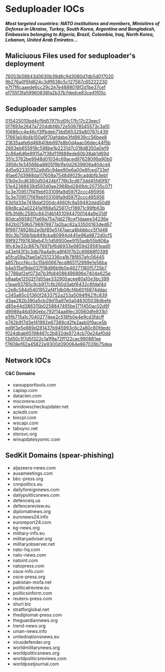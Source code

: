 # Seduploader IOCs    

##### Most targeted countries: NATO institutions and members, Ministires of Defense in Ukraine, Turkey, South Korea, Argentina and Bangladesh, Embassies belonging to Algeria, Brazil, Colombia, Iraq, North Korea, Lebanon, United Arab Emirates...
## Maliciuous Files used for seduploader's deployment
[76053b58643d0630b39d8c9d3080d7db5d017020](https://www.virustotal.com/es/file/50539deb509814d4f5c5fe98aedb6f49d5b2f4c495e5e086dac8556c2e47b8e8/analysis/)  
[9b276a0f5fd824c3dff638c5c127567c65222230](https://www.virustotal.com/es/file/12572c2fc2b0298ffd4305ca532317dc8b97ddfd0a05671066fe594997ec38f5/analysis/)  
[e7f7f6caaede6cc29c2e7e4888019f2d1be37cef](https://www.virustotal.com/es/file/9e5fbd79d8febe7a162cd5200041772db60dc83244605b1ff37ef8d14334f512/analysis/)  
[ef755f3fa59960838fa2b37b7dedce83ce41f05c](https://www.virustotal.com/es/file/03cb76bdc619fac422d2b954adfa511e7ecabc106adce804b1834581b5913bca/analysis/)  

## Seduploader samples
[015425010bd4cf9d511f7fcd0fc17fc17c23eec1](https://www.virustotal.com/es/file/63d0b28114f6277b901132bc1cc1f541a594ee72f27d95653c54e1b73382a5f6/analysis/)    
[0f7893e2647a7204dbf4b72e50678545573c3a10](https://www.virustotal.com/es/file/da43d39c749c121e99bba00ce809ca63794df3f704e7ad4077094abde4cf2a73/analysis/)   
[10686cc4e46cf3ffbdeb71dd565329a80787c439](https://www.virustotal.com/es/file/bc8fec92eee715e77c762693f1ae2bbcd6a3f3127f1226a847a8efdc272e2cbc/analysis/)  
[17661a04b4b150a6f70afdabe3fd9839cc56bee8](https://www.virustotal.com/es/file/6562e2ac60afa314cd463f771fcfb8be70f947f6e2b314b0c48187eebb33dd82/analysis/)  
[21835aafe6d46840bb697e8b0d4aac06dec44f5b](https://www.virustotal.com/es/file/3d13f2e5b241168005425b15410556bcf26d04078da6b2ef42bc0c2be7654bf8/analysis/)  
[2663eb655918c598be1b2231d7c018d8350a0ef9](https://www.virustotal.com/es/file/31dd3e3c05fabbfeafbcb7f5616dba30bbb2b1fc77dba6f0250a2c3270c0dd6b/analysis/)  
[2c86a6d6e9915a7f38d119888ede60b38ab1d69d](https://www.virustotal.com/es/file/69d5123a277dc1f618be5edcc95938a0df148c856d2e1231a07e2743bd683e01/analysis/)  
[351c3762be9948d01034c69aced97628099a90b0](https://www.virustotal.com/es/file/853dbbba09e2463c45c0ad913d15d67d15792d888f81b4908b2216859342aa04/analysis/)  
[3956cfe34566ba8805f9b1fe0d2639606a404cd4](https://www.virustotal.com/es/file/0356f5fa9907ea060a7d6964e65f019896deb1c7e303b7ba04da1458dc73a842/analysis/)  
[4d5e923351f52a9d5c94ee90e6a00e6fced733ef](https://www.virustotal.com/es/file/e00eaf295a28f5497dbb5cb8f647537b6e55dd66613505389c24e658d150972c/analysis/)  
[4fae67d3988da117608a7548d9029caddbfb3ebf](https://www.virustotal.com/es/file/b0b3f0d6e6c593e2a2046833080574f98566c48a1eda865b2e110cd41bf31a31/analysis/)  
[51b0e3cd6360d50424bf776b3cd673dd45fd0f97](https://www.virustotal.com/es/file/7c4101caf833aa9025fec4f04a637c049c929459ad3e4023ba27ac72bde7638d/analysis/)  
[51e42368639d593d0ae2968bd2849dc20735c071](https://www.virustotal.com/es/file/13468ebe5d47d57d62777043c80784cbf475fb2de1df4546a307807bd2376b45/analysis/)  
[5c3e709517f41febf03109fa9d597f2ccc495956](https://www.virustotal.com/es/file/0ac7b666814fd016b3d21d7812f4a272104511f90ca666fa13e9fb6cefa603c7/analysis/)  
[5c3e709517f41febf03109fa9d597f2ccc495956](https://www.virustotal.com/es/file/0ac7b666814fd016b3d21d7812f4a272104511f90ca666fa13e9fb6cefa603c7/analysis/)  
[63d1d33e7418daf200dc4660fc9a59492ddd50d9](https://www.virustotal.com/es/file/b4f755c91c2790f4ab9bac4ee60725132323e13a2688f3d8939ae9ed4793d014/analysis/)  
[69d8ca2a02241a1f88a525617cf18971c99fb63b](https://www.virustotal.com/es/file/4c52957270e63efa4b81a1c6551c706b82951f019b682219096e67182a727eab/analysis/)  
[6fb3fd8c2580c84314b14510944700144a9e31df](https://www.virustotal.com/es/file/63911ebce691c4b7c9582f37f63f6f439d2ce56e992bfbdcf812132512e753eb/analysis/)  
[80dca565807fa69a75a7dd278cef1daaee34236e](https://www.virustotal.com/es/file/0abda721c4f1ca626f5d8bd2ce186aa98b197ca68d53e81cf152c32230345071/analysis/)  
[842b0759b5796979877a2bac82a33500163ded67](https://www.virustotal.com/es/file/f50791f9909c542e4abb5e3f760c896995758a832b0699c23ca54b579a9f2108/analysis/)  
[8f99774926b2e0bf85e5147aaca8bbbbcc5f1d48](https://www.virustotal.com/es/file/69940a20ab9abb31a03fcefe6de92a16ed474bbdff3288498851afc12a834261/analysis/)  
[90c3b756b1bb849cba80994d445e96a9872d0cf5](https://www.virustotal.com/es/file/dfa8a85e26c07a348a854130c652dcc6d29b203ee230ce0603c83d9f11bbcacc/analysis/)  
[99f927f97838eb47c1d59500ee9155adb55b806a](https://www.virustotal.com/es/file/8f0674cb85f28b2619a6e0ddc74ce71e92ce4c3162056ef65ff2777104d20109/analysis/)  
[9fc43e32c887b7697bf6d6933e9859d29581ead0](https://www.virustotal.com/es/file/bf28267386a010197a50b65f24e815aa527f2adbc53c609d2b2a4f999a639413/analysis/)  
[a43ef43f3c3db76a4a9ca8f40f7b2c89888f0399](https://www.virustotal.com/es/file/c2551c4e6521ac72982cb952503a2e6f016356e02ee31dea36c713141d4f3785/analysis/)  
[a5fca59a2fae0a12512336ca1b78f857afc06445](https://www.virustotal.com/es/file/5a414a39851c4e22d4f9383211dfc080e16e2caffd90fa06dcbe51d11fdb0d6c/analysis/)  
[a857bccf4cc5c15b60667ecd865112999e1e56ba](https://www.virustotal.com/es/file/e1b1143c0003c6905227df37d40aacbaecc2be8b9d86547650fe11bd47ca6989/analysis/)  
[b4a515ef9de037f18d96b9b0e48271180f5725b7](https://www.virustotal.com/es/file/d93f22d46090bfc19ef51963a781eeb864390c66d9347e86e03bba25a1fc29c5/analysis/)  
[b7788af2ef073d7b3fb84086496896e7404e625e](https://www.virustotal.com/es/file/b1800cb1d4b755e05b0fca251b8c6da96bb85f8042f2d755b7f607cbeef58db8/analysis/)  
[b8aabe12502f7d55ae332905acee80a10e3bc399](https://www.virustotal.com/es/file/1a09ce8a9210d2530d6ce1d59bfae2ac617ac89558cdcdcac15392d176e70c8d/analysis/)  
[c1eae93785c9cb917cfb260d3abf6432c6fdaf4d](https://www.virustotal.com/es/file/6236a1bdd76ed90659a36f58b3e073623c34c6436d26413c8eca95f3266cc6fc/analysis/)  
[c2e8c584d5401952af4f1db08cf4b6016874ddac](https://www.virustotal.com/es/file/54c4ce98970a44f92be748ebda9fcfb7b30e08d98491e7735be6dd287189cea3/analysis/)  
[c345a85c01360f2833752a253a5094ff421fc839](https://www.virustotal.com/es/file/fbd5c2cf1c1f17402cc313fe3266b097a46e08f48b971570ef4667fbfd6b7301/analysis/)  
[d3aa282b390a5cb29d15a97e0a046305038dbefe](https://www.virustotal.com/es/file/eae782130b06d95f3373ff7d5c0977a8019960bdf80614c1aa7e324dc350428a/analysis/)  
[d85e44d386315b0258847495be1711450ac02d9f](https://www.virustotal.com/es/file/500fa112a204b6abb365101013a17749ce83403c30cd37f7c6f94e693c2d492f/analysis/)  
[d9989a46d590ebc792f14aa6fec30560dfe931b1](https://www.virustotal.com/es/file/4bcd11142d5b9f96730715905152a645a1bf487921dd65618c354281512a4ae7/analysis/)  
[e5fb715a1c70402774ee2c518fb0e4e9cd3fdcff](https://www.virustotal.com/es/file/c431ae04c79ade56e1902094acf51e5bf6b54d65363dfa239d59f31c27989fde/analysis/)  
[e742b917d3ef41992e67389cd2fe2aab0f9ace5b](https://www.virustotal.com/es/file/63047199037892f66dc083420e2fc60655a770756848c1f07adc2eb7d4a385d0/analysis/)  
[ed9f3e5e889d281437b945993c6c2a80c60fdedc](https://www.virustotal.com/es/file/261b0a5912965ea95b8ae02aae1e761a61f9ad3a9fb85ef781e62013d6a21368/analysis/)  
[f024dbab65198467c2b832de9724cb70e24af0dd](https://www.virustotal.com/es/file/df47a939809f925475bc19804319652635848b8f346fb7dfd8c95c620595fe9f/analysis/)  
[f3d50c1f7d5f322c1a1f9a72ff122cac990881ee](https://www.virustotal.com/es/file/eb6620442c3ab327f3ccff1cc6d63d6ffe7729186f7e8ac1dbbbfddd971528f0/analysis/)  
[f7608ef62a45822e9300d390064e667028b75dea](https://www.virustotal.com/es/file/b6fff95a74f9847f1a4282b38f148d80e4684d9c35d9ae79fad813d5dc0fd7a9/analysis/)  

## Network IOCs
#### C&C Domains
* swsupporttools.com
* capisp.com
* dataclen.com
* mscorevw.com
* windowscheckupdater.net
* acledit.com
* biocpl.com
* wscapi.com
* tabsync.net
* storsvc.org
* winupdatesysmic.com

## SedKit Domains (spear-phishing)
* aljazeera-news.com
* ausameetings.com
* bbc-press.org
* cnnpolitics.eu
* dailyforeignnews.com
* dailypoliticsnews.com
* defenceiq.us
* defencereview.eu
* diplomatnews.org
* euronews24.info
* euroreport24.com
* kg-news.org
* military-info.eu
* militaryadviser.org
* militaryobserver.net
* nato-hq.com
* nato-news.com
* natoint.com
* natopress.com
* osce-info.com
* osce-press.org
* pakistan-mofa.net
* politicalreview.eu
* politicsinform.com
* reuters-press.com
* shurl.biz
* stratforglobal.net
* thediplomat-press.com
* theguardiannews.org
* trend-news.org
* unian-news.info
* unitednationsnews.eu
* virusdefender.org
* worldmilitarynews.org
* worldpoliticsnews.org
* worldpoliticsreviews.com
* worldpostjournal.com
